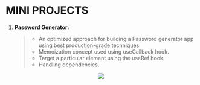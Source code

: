 # MINI PROJECTS

1. **Password Generator:**

   > - An optimized approach for building a Password generator app using best production-grade techniques.
   > - Memoization concept used using useCallback hook.
   > - Target a particular element using the useRef hook.
   > - Handling dependencies.

<p align="center">
  <img src="[http://some_place.com/image.png](https://github.com/user-attachments/assets/fd0c95f7-7c88-416c-a15d-9aa1704a2595)" />
</p>
   

